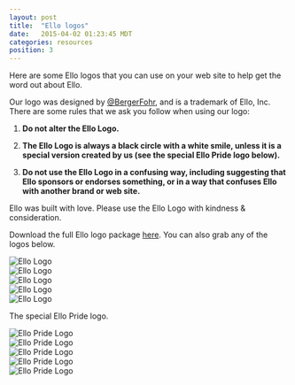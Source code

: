```yaml
---
layout: post
title:  "Ello logos"
date:   2015-04-02 01:23:45 MDT
categories: resources
position: 3
---
```

Here are some Ello logos that you can use on your web site to help get the word out about Ello.

Our logo was designed by [@BergerFohr](/BergerFohr), and is a trademark of Ello, Inc. There are some rules that we ask you follow when using our logo:

1. **Do not alter the Ello Logo.**

2. **The Ello Logo is always a black circle with a white smile, unless it is a special version created by us (see the special Ello Pride logo below).**

3. **Do not use the Ello Logo in a confusing way, including suggesting that Ello sponsors or endorses something, or in a way that confuses Ello with another brand or web site.**

Ello was built with love. Please use the Ello Logo with kindness & consideration.

Download the full Ello logo package [here](/downloads/Ello.Logos.Package.zip). You can also grab any of the logos below.

![Ello Logo](https://d324imu86q1bqn.cloudfront.net/uploads/asset/attachment/2418695/ello-xhdpi-c4251575.jpg)  
![Ello Logo](https://d324imu86q1bqn.cloudfront.net/uploads/asset/attachment/2418696/ello-xhdpi-d780f540.jpg)  
![Ello Logo](https://d324imu86q1bqn.cloudfront.net/uploads/asset/attachment/2418697/ello-xhdpi-991384c9.jpg)  
![Ello Logo](https://d324imu86q1bqn.cloudfront.net/uploads/asset/attachment/2418699/ello-xhdpi-55413a01.jpg)  
![Ello Logo](https://d324imu86q1bqn.cloudfront.net/uploads/asset/attachment/2418700/ello-xhdpi-082b3a5b.jpg)  

The special Ello Pride logo.

![Ello Pride Logo](https://d324imu86q1bqn.cloudfront.net/uploads/asset/attachment/2505737/ello-optimized-05d9ca42.gif)<br>
![Ello Pride Logo](https://d324imu86q1bqn.cloudfront.net/uploads/asset/attachment/2505739/ello-optimized-19b834d5.gif)<br>
![Ello Pride Logo](https://d324imu86q1bqn.cloudfront.net/uploads/asset/attachment/2505740/ello-optimized-a964e0e0.gif)<br>
![Ello Pride Logo](https://d324imu86q1bqn.cloudfront.net/uploads/asset/attachment/2505741/ello-optimized-a8b11811.gif)<br>
![Ello Pride Logo](https://d324imu86q1bqn.cloudfront.net/uploads/asset/attachment/2505742/ello-optimized-07b2f569.gif)<br>
